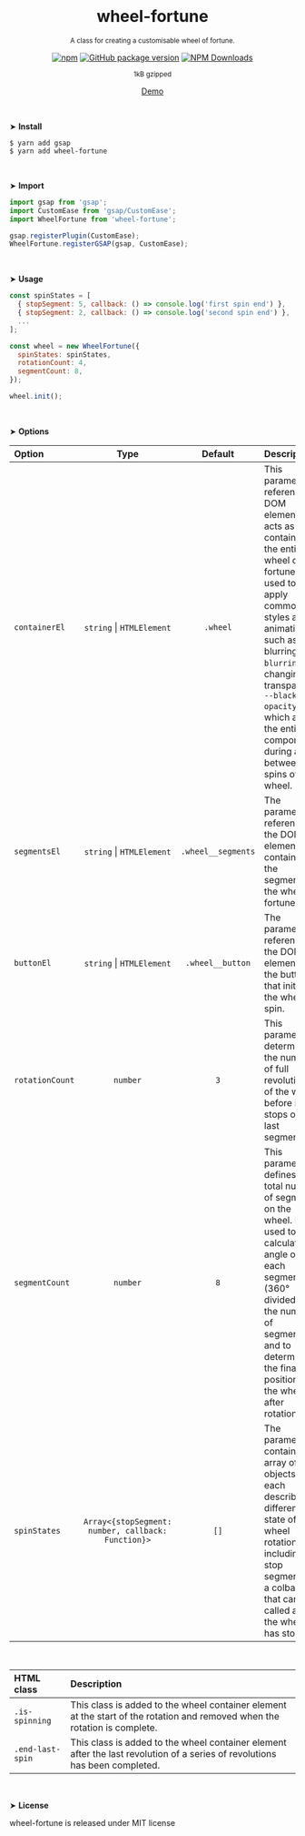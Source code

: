 <div align="center">
<br>

<h1>wheel-fortune</h1>

<p><sup>A class for creating a customisable wheel of fortune.</sup></p>

[![npm](https://img.shields.io/npm/v/wheel-fortune.svg?colorB=brightgreen)](https://www.npmjs.com/package/wheel-fortune)
[![GitHub package version](https://img.shields.io/github/package-json/v/ux-ui-pro/wheel-fortune.svg)](https://github.com/ux-ui-pro/wheel-fortune)
[![NPM Downloads](https://img.shields.io/npm/dm/wheel-fortune.svg?style=flat)](https://www.npmjs.org/package/wheel-fortune)

<sup>1kB gzipped</sup>

<a href="https://codepen.io/ux-ui/pen/NWJZNaP">Demo</a>

</div>
<br>

&#10148; **Install**
```
$ yarn add gsap
$ yarn add wheel-fortune
```

<br>

&#10148; **Import**
```javascript
import gsap from 'gsap';
import CustomEase from 'gsap/CustomEase';
import WheelFortune from 'wheel-fortune';

gsap.registerPlugin(CustomEase);
WheelFortune.registerGSAP(gsap, CustomEase);
```
<br>

&#10148; **Usage**
```javascript
const spinStates = [
  { stopSegment: 5, callback: () => console.log('first spin end') },
  { stopSegment: 2, callback: () => console.log('second spin end') },
  ...
];

const wheel = new WheelFortune({
  spinStates: spinStates,
  rotationCount: 4,
  segmentCount: 8,
});

wheel.init();
```
<br>

&#10148; **Options**

| Option          |                        Type                        |      Default       | Description                                                                                                                                                                                                                                                                                                  |
|:----------------|:--------------------------------------------------:|:------------------:|:-------------------------------------------------------------------------------------------------------------------------------------------------------------------------------------------------------------------------------------------------------------------------------------------------------------|
| `containerEl`   |           `string` &vert; `HTMLElement`            |      `.wheel`      | This parameter references a DOM element that acts as a container for the entire wheel of fortune. It is used to apply common styles and animations, such as blurring `--blurring` and changing transparency `--blackout-opacity`, which affect the entire component during and between spins of the wheel.   |
| `segmentsEl`    |           `string` &vert; `HTMLElement`            | `.wheel__segments` | The parameter references the DOM element containing the segments of the wheel of fortune.                                                                                                                                                                                                                    |
| `buttonEl`      |           `string` &vert; `HTMLElement`            |  `.wheel__button`  | The parameter references the DOM element of the button that initiates the wheel spin.                                                                                                                                                                                                                        |
| `rotationCount` |                      `number`                      |        `3`         | This parameter determines the number of full revolutions of the wheel before it stops on the last segment.                                                                                                                                                                                                   |
| `segmentCount`  |                      `number`                      |        `8`         | This parameter defines the total number of segments on the wheel. It is used to calculate the angle of each segment (360° divided by the number of segments) and to determine the final position of the wheel after rotation.                                                                                |
| `spinStates`    | `Array<{stopSegment: number, callback: Function}>` |        `[]`        | The parameter contains an array of objects, each describing a different state of wheel rotation, including a stop segment and a colback that can be called after the wheel has stopped.                                                                                                                      |
<br>

| HTML class           | Description                                                                                                                 |
|:---------------------|:----------------------------------------------------------------------------------------------------------------------------|
| `.is-spinning`       | This class is added to the wheel container element at the start of the rotation and removed when the rotation is complete.  |
| `.end-last-spin`     | This class is added to the wheel container element after the last revolution of a series of revolutions has been completed. |
<br>

&#10148; **License**

wheel-fortune is released under MIT license
